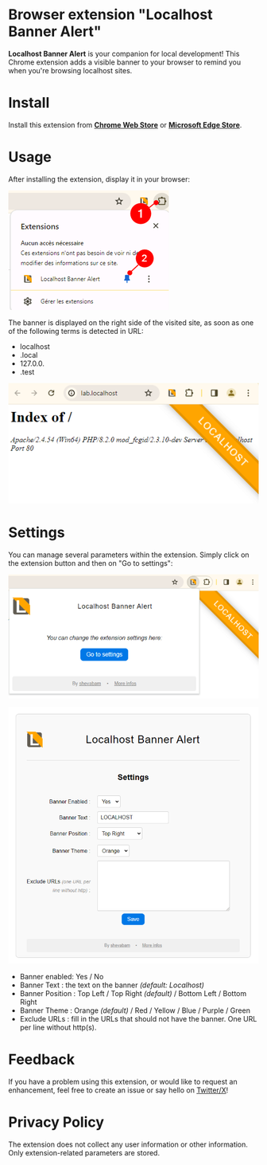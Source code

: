 

# Browser extension "Localhost Banner Alert"

**Localhost Banner Alert** is your companion for local development! This Chrome extension adds a visible banner to your browser to remind you when you're browsing localhost sites.


# Install

Install this extension from [**Chrome Web Store**]() or [**Microsoft Edge Store**]().


# Usage

After installing the extension, display it in your browser:

![](docs/ext1.png)

The banner is displayed on the right side of the visited site, as soon as one of the following terms is detected in URL:

* localhost
* .local
* 127.0.0.
* .test

![](docs/ext2.png)


# Settings

You can manage several parameters within the extension. Simply click on the extension button and then on "Go to settings":

![](docs/ext3.png)

![](docs/ext4.png)


* Banner enabled: Yes / No
* Banner Text : the text on the banner *(default: Localhost)*
* Banner Position : Top Left / Top Right *(default)* / Bottom Left / Bottom Right
* Banner Theme : Orange *(default)* / Red / Yellow / Blue / Purple / Green
* Exclude URLs : fill in the URLs that should not have the banner. One URL per line without http(s).


# Feedback

If you have a problem using this extension, or would like to request an enhancement, feel free to create an issue or say hello on [Twitter/X](https://twitter.com/shevabam)!


# Privacy Policy

The extension does not collect any user information or other information. Only extension-related parameters are stored.

